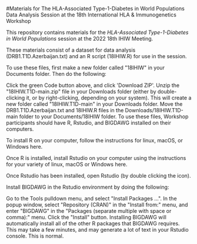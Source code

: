 #Materials for The HLA-Associated Type-1-Diabetes in World Populations Data Analysis Session at the 18th International HLA & Immunogenetics Workshop

This repository contains materials for the _HLA-Associated Type-1-Diabetes in World Populations_ session at the 2022 18th IHIW Meeting.

These materials consist of a dataset for data analysis (DRB1.T1D.Azerbaijan.txt) and an R script (18IHIW.R) for use in the session.

To use these files, first make a new folder called "18IHIW" in your Documents folder. Then do the following:

Click the green Code button above, and click 'Download ZIP'.
Unzip the "18IHIW.T1D-main.zip" file in your Downloads folder (either by double-clicking it, or by right-clicking, depending on your system). This will create a new folder called "18IHIW.T1D-main" in your Downloads folder.
Move the DRB1.T1D.Azerbaijan.txt and 18IHIW.R files in the Downloads/18IHIW.T1D-main folder to your Documents/18IHIW folder.
To use these files, Workshop participants should have R, Rstudio, and BIGDAWG installed on their computers.

To install R on your computer, follow the instructions for linux, macOS, or Windows here.

Once R is installed, install Rstudio on your computer using the instructions for your variety of linux, macOS or Windows here.

Once Rstudio has been installed, open Rstudio (by double clicking the icon).

Install BIGDAWG in the Rstudio environment by doing the following:

Go to the Tools pulldown menu, and select "Install Packages ...".
In the popup window, select "Repository (CRAN)" in the "Install from:" menu, and enter "BIGDAWG" in the "Packages (separate multiple with space or comma):" menu.
Click the "Install" button.
Installing BIGDAWG will automatically install all of the other R packages that BIGDAWG requires. This may take a few minutes, and may generate a lot of text in your Rstudio console. This is normal.
